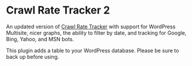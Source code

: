 Crawl Rate Tracker 2
====================

An updated version of [Crawl Rate Tracker](http://www.blogstorm.co.uk/wordpress-crawl-rate-tracker/) with support for WordPress Multisite, nicer graphs, the ability to filter by date, and tracking for Google, Bing, Yahoo, and MSN bots.

This plugin adds a table to your WordPress database. Please be sure to back up before using.
